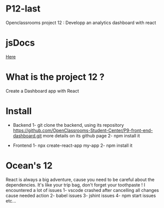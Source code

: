 # P12-last
Openclassrooms project 12 : Developp an analytics dashboard with react

# jsDocs
[Here](https://jsr029.github.io/P12-last/Rakotonirina_JeanSebastien_12_0162022/docs/)

# What is the project 12 ?
Create a Dashboard app with React

# Install
- Backend
1- git clone the backend, using its repository https://github.com/OpenClassrooms-Student-Center/P9-front-end-dashboard.git more details on its github page
2- npm install it

- Frontend
1- npx create-react-app my-app
2- npm install it

# Ocean's 12
React is always a big adventure, cause you need to be careful about the dependencies. It's like your trip bag, don't forget your toothpaste !
I encountered a lot of issues 
1- vscode crashed after cancelling all changes cause needed action
2- babel issues
3- jshint issues
4- npm start issues
etc...

